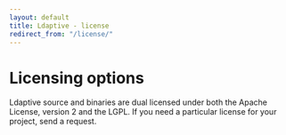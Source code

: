 ```yaml
---
layout: default
title: Ldaptive - license
redirect_from: "/license/"
---
```


# Licensing options
Ldaptive source and binaries are dual licensed under both the Apache License, version 2 and the LGPL. If you need a particular license for your project, send a request.

